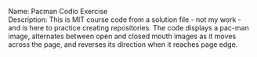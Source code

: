 Name: Pacman Codio Exercise
<br>
Description: This is MIT course code from a solution file - not my work - and is here to practice creating repositories. The code displays a pac-man image, alternates between open and closed mouth images as it moves across the page, and reverses its direction when it reaches page edge.
